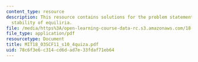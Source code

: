 ```yaml
---
content_type: resource
description: This resource contains solutions for the problem statements related to
  stability of equiliria.
file: /media/https%3A/open-learning-course-data-rc.s3.amazonaws.com/18-03sc-differential-equations-fall-2011/78c6f3e6c314cd6dad7e33fdaf71eb64_MIT18_03SCF11_s10_4quiza.pdf
file_type: application/pdf
resourcetype: Document
title: MIT18_03SCF11_s10_4quiza.pdf
uid: 78c6f3e6-c314-cd6d-ad7e-33fdaf71eb64
---
```

